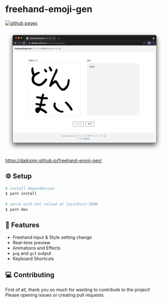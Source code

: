 # freehand-emoji-gen

[![github pages](https://github.com/daikiojm/freehand-emoji-gen/actions/workflows/gh-pages.yml/badge.svg?branch=main)](https://github.com/daikiojm/freehand-emoji-gen/actions/workflows/gh-pages.yml)

![Screenshot](.github/screenshot.png)

https://daikiojm.github.io/freehand-emoji-gen/

## ⚙️ Setup

```bash
# install dependencies
$ yarn install

# serve with hot reload at localhost:3000
$ yarn dev
```

## 🎯 Features

- Freehand input & Style setting change
- Real-time preview
- Animations and Effects
- `png` and `gif` output
- Keyboard Shortcuts

## ‎‍💻 Contributing

First of all, thank you so much for wanting to contribute to the project!  
Please opening issues or creating pull requests.
